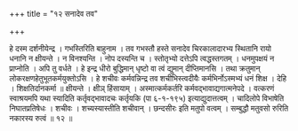 +++
title = "१२ सनादेव तव"

+++

हे दस्म दर्शनीयेन्द्र । गभस्तिरिति बाहुनाम । तव गभस्तौ हस्ते सनादेव चिरकालादारभ्य स्थितानि रायो धनानि न क्षीयन्ते । न विनश्यन्ति । नोप दस्यन्ति च । स्तोतृभ्यो दत्तेऽपि त्वद्धस्तगतम् । धनमुपक्षयं न प्राप्नोति । अपि तु वर्धते । हे इन्द्र धीरो बुद्धिमान् धृष्टो वा त्वं द्युमान् दीप्तिमानसि । तथा क्रतुमान् लोकरक्षणहेतुभूतकर्मयुक्तोऽसि । हे शचीवः कर्मवन्निन्द्र तव शचीभिस्त्वदीयैः कर्मभिर्नोऽस्मभ्यं धनं शिक्ष । देहि । शिक्षतिर्दानकर्मा ॥ क्षीयन्ते । क्षीञ् हिंसायाम् । अस्मात्कर्मकर्तरि कर्मवद्भावाद्यगात्मनेपदे । वत्करणं स्वाश्रयमपि यथा स्यादिति कर्तृवद्भावादचः कर्तृयकि (पा ६-१-१९५) इत्याद्युदात्तत्वम् । चादिलोपे विभाषेति निघातप्रतिषेधः । शचीवः । शच्यस्यास्तीति शचीवान् । छन्दसीरः इति मतुपो वत्वम् । सम्बुद्धौ मतुवसो रुरिति नकारस्य रुत्वं ॥ १२ ॥
